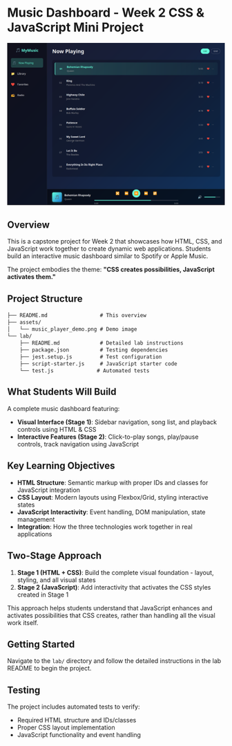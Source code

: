 # Music Dashboard - Week 2 CSS & JavaScript Mini Project

![Demonstration of finished music player](assets/music_player_demo.png)

## Overview

This is a capstone project for Week 2 that showcases how HTML, CSS, and JavaScript work together to create dynamic web applications. Students build an interactive music dashboard similar to Spotify or Apple Music.

The project embodies the theme: **"CSS creates possibilities, JavaScript activates them."**

## Project Structure

```
├── README.md                 # This overview
├── assets/
│   └── music_player_demo.png # Demo image
└── lab/
    ├── README.md             # Detailed lab instructions
    ├── package.json          # Testing dependencies
    ├── jest.setup.js         # Test configuration
    ├── script-starter.js     # JavaScript starter code
    └── test.js              # Automated tests
```

## What Students Will Build

A complete music dashboard featuring:
- **Visual Interface (Stage 1)**: Sidebar navigation, song list, and playback controls using HTML & CSS
- **Interactive Features (Stage 2)**: Click-to-play songs, play/pause controls, track navigation using JavaScript

## Key Learning Objectives

- **HTML Structure**: Semantic markup with proper IDs and classes for JavaScript integration
- **CSS Layout**: Modern layouts using Flexbox/Grid, styling interactive states
- **JavaScript Interactivity**: Event handling, DOM manipulation, state management
- **Integration**: How the three technologies work together in real applications

## Two-Stage Approach

1. **Stage 1 (HTML + CSS)**: Build the complete visual foundation - layout, styling, and all visual states
2. **Stage 2 (JavaScript)**: Add interactivity that activates the CSS styles created in Stage 1

This approach helps students understand that JavaScript enhances and activates possibilities that CSS creates, rather than handling all the visual work itself.

## Getting Started

Navigate to the `lab/` directory and follow the detailed instructions in the lab README to begin the project.

## Testing

The project includes automated tests to verify:
- Required HTML structure and IDs/classes
- Proper CSS layout implementation  
- JavaScript functionality and event handling
